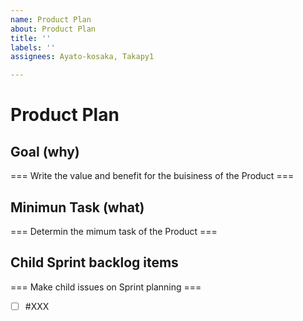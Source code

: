 ```yaml
---
name: Product Plan
about: Product Plan
title: ''
labels: ''
assignees: Ayato-kosaka, Takapy1

---
```


# Product Plan

## Goal (why)
=== Write the value and benefit for the buisiness of the Product ===

## Minimun Task (what)
=== Determin the mimum task of the Product ===

## Child Sprint backlog items
=== Make child issues on Sprint planning ===
- [ ] #XXX
